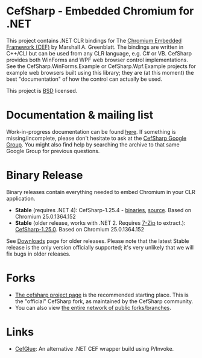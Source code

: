 # CefSharp - Embedded Chromium for .NET

This project contains .NET CLR bindings for The
[Chromium Embedded Framework (CEF)](http://code.google.com/p/chromiumembedded/ "Google Code") by Marshall A. Greenblatt. The
bindings are written in C++/CLI but can be used from any CLR language, e.g. C# or VB. CefSharp provides both WinForms and WPF web
browser control implementations. See the CefSharp.WinForms.Example or CefSharp.Wpf.Example projects for example web browsers built
using this library; they are (at this moment) the best "documentation" of how the control can actually be used.

This project is [BSD](http://www.opensource.org/licenses/bsd-license.php "BSD License") licensed.

# Documentation & mailing list

Work-in-progress documentation can be found [here](https://github.com/cefsharp/CefSharp/wiki). If something is missing/incomplete,
please don't hesitate to ask at the [CefSharp Google Group](https://groups.google.com/forum/#!forum/cefsharp). You might also find
help by searching the archive to that same Google Group for previous questions.

# Binary Release

Binary releases contain everything needed to embed Chromium in your CLR application.

* **Stable** (requires .NET 4): CefSharp-1.25.4 - [binaries](https://github.com/cefsharp/CefSharp/releases/download/v1.25.4/CefSharp-v1.25.4-binaries.zip),
[source](https://github.com/cefsharp/CefSharp/archive/v1.25.4.zip). Based on Chromium 25.0.1364.152  
* **Stable** (older release, works with .NET 2. Requires [7-Zip](http://www.7-zip.org/) to extract.): [CefSharp-1.25.0](http://sourceforge.net/projects/cefsharp/files/CefSharp-1.25.0.7z/download).
Based on Chromium 25.0.1364.152

See [Downloads](https://sourceforge.net/projects/cefsharp/files/) page for older releases. Please note that the latest Stable
release is the only version officially supported; it's very unlikely that we will fix bugs in older releases.

# Forks

- [The cefsharp project page](https://github.com/cefsharp/CefSharp) is the recommended starting place. This is the "official"
  CefSharp fork, as maintained by the CefSharp community.
- You can also view [the entire network of public forks/branches](https://github.com/cefsharp/CefSharp/network).

# Links

- [CefGlue](https://bitbucket.org/fddima/cefglue/wiki/Home): An alternative .NET CEF wrapper build using P/Invoke.
